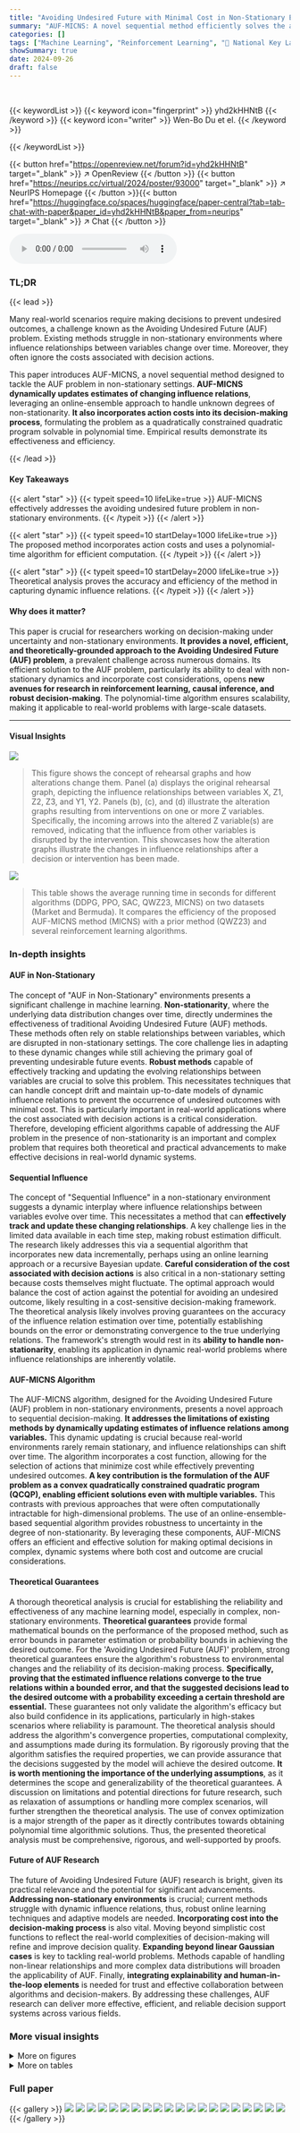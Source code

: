 ```yaml
---
title: "Avoiding Undesired Future with Minimal Cost in Non-Stationary Environments"
summary: "AUF-MICNS: A novel sequential method efficiently solves the avoiding undesired future problem by dynamically updating influence relations in non-stationary environments while minimizing action costs."
categories: []
tags: ["Machine Learning", "Reinforcement Learning", "🏢 National Key Laboratory for Novel Software Technology, Nanjing University, China",]
showSummary: true
date: 2024-09-26
draft: false
---
```


<br>

{{< keywordList >}}
{{< keyword icon="fingerprint" >}} yhd2kHHNtB {{< /keyword >}}
{{< keyword icon="writer" >}} Wen-Bo Du et el. {{< /keyword >}}
 
{{< /keywordList >}}

{{< button href="https://openreview.net/forum?id=yhd2kHHNtB" target="_blank" >}}
↗ OpenReview
{{< /button >}}
{{< button href="https://neurips.cc/virtual/2024/poster/93000" target="_blank" >}}
↗ NeurIPS Homepage
{{< /button >}}{{< button href="https://huggingface.co/spaces/huggingface/paper-central?tab=tab-chat-with-paper&paper_id=yhd2kHHNtB&paper_from=neurips" target="_blank" >}}
↗ Chat
{{< /button >}}



<audio controls>
    <source src="https://ai-paper-reviewer.com/yhd2kHHNtB/podcast.wav" type="audio/wav">
    Your browser does not support the audio element.
</audio>


### TL;DR


{{< lead >}}

Many real-world scenarios require making decisions to prevent undesired outcomes, a challenge known as the Avoiding Undesired Future (AUF) problem.  Existing methods struggle in non-stationary environments where influence relationships between variables change over time. Moreover, they often ignore the costs associated with decision actions.

This paper introduces AUF-MICNS, a novel sequential method designed to tackle the AUF problem in non-stationary settings.  **AUF-MICNS dynamically updates estimates of changing influence relations**, leveraging an online-ensemble approach to handle unknown degrees of non-stationarity.  **It also incorporates action costs into its decision-making process**, formulating the problem as a quadratically constrained quadratic program solvable in polynomial time.  Empirical results demonstrate its effectiveness and efficiency.

{{< /lead >}}


#### Key Takeaways

{{< alert "star" >}}
{{< typeit speed=10 lifeLike=true >}} AUF-MICNS effectively addresses the avoiding undesired future problem in non-stationary environments. {{< /typeit >}}
{{< /alert >}}

{{< alert "star" >}}
{{< typeit speed=10 startDelay=1000 lifeLike=true >}} The proposed method incorporates action costs and uses a polynomial-time algorithm for efficient computation. {{< /typeit >}}
{{< /alert >}}

{{< alert "star" >}}
{{< typeit speed=10 startDelay=2000 lifeLike=true >}} Theoretical analysis proves the accuracy and efficiency of the method in capturing dynamic influence relations. {{< /typeit >}}
{{< /alert >}}

#### Why does it matter?
This paper is crucial for researchers working on decision-making under uncertainty and non-stationary environments.  **It provides a novel, efficient, and theoretically-grounded approach to the Avoiding Undesired Future (AUF) problem**, a prevalent challenge across numerous domains. Its efficient solution to the AUF problem, particularly its ability to deal with non-stationary dynamics and incorporate cost considerations, opens **new avenues for research in reinforcement learning, causal inference, and robust decision-making**. The polynomial-time algorithm ensures scalability, making it applicable to real-world problems with large-scale datasets.

------
#### Visual Insights



![](https://ai-paper-reviewer.com/yhd2kHHNtB/figures_2_1.jpg)

> This figure shows the concept of rehearsal graphs and how alterations change them.  Panel (a) displays the original rehearsal graph, depicting the influence relationships between variables X, Z1, Z2, Z3, and Y1, Y2. Panels (b), (c), and (d) illustrate the alteration graphs resulting from interventions on one or more Z variables.  Specifically, the incoming arrows into the altered Z variable(s) are removed, indicating that the influence from other variables is disrupted by the intervention.  This showcases how the alteration graphs illustrate the changes in influence relationships after a decision or intervention has been made.





![](https://ai-paper-reviewer.com/yhd2kHHNtB/tables_1_1.jpg)

> This table shows the average running time in seconds for different algorithms (DDPG, PPO, SAC, QWZ23, MICNS) on two datasets (Market and Bermuda).  It compares the efficiency of the proposed AUF-MICNS method (MICNS) with a prior method (QWZ23) and several reinforcement learning algorithms.





### In-depth insights


#### AUF in Non-Stationary
The concept of "AUF in Non-Stationary" environments presents a significant challenge in machine learning.  **Non-stationarity**, where the underlying data distribution changes over time, directly undermines the effectiveness of traditional Avoiding Undesired Future (AUF) methods. These methods often rely on stable relationships between variables, which are disrupted in non-stationary settings. The core challenge lies in adapting to these dynamic changes while still achieving the primary goal of preventing undesirable future events.  **Robust methods** capable of effectively tracking and updating the evolving relationships between variables are crucial to solve this problem. This necessitates techniques that can handle concept drift and maintain up-to-date models of dynamic influence relations to prevent the occurrence of undesired outcomes with minimal cost.  This is particularly important in real-world applications where the cost associated with decision actions is a critical consideration.  Therefore, developing efficient algorithms capable of addressing the AUF problem in the presence of non-stationarity is an important and complex problem that requires both theoretical and practical advancements to make effective decisions in real-world dynamic systems.

#### Sequential Influence
The concept of "Sequential Influence" in a non-stationary environment suggests a dynamic interplay where influence relationships between variables evolve over time.  This necessitates a method that can **effectively track and update these changing relationships**.  A key challenge lies in the limited data available in each time step, making robust estimation difficult.  The research likely addresses this via a sequential algorithm that incorporates new data incrementally, perhaps using an online learning approach or a recursive Bayesian update.  **Careful consideration of the cost associated with decision actions** is also critical in a non-stationary setting because costs themselves might fluctuate. The optimal approach would balance the cost of action against the potential for avoiding an undesired outcome, likely resulting in a cost-sensitive decision-making framework.  The theoretical analysis likely involves proving guarantees on the accuracy of the influence relation estimation over time, potentially establishing bounds on the error or demonstrating convergence to the true underlying relations.  The framework's strength would rest in its **ability to handle non-stationarity**, enabling its application in dynamic real-world problems where influence relationships are inherently volatile.

#### AUF-MICNS Algorithm
The AUF-MICNS algorithm, designed for the Avoiding Undesired Future (AUF) problem in non-stationary environments, presents a novel approach to sequential decision-making.  **It addresses the limitations of existing methods by dynamically updating estimates of influence relations among variables.** This dynamic updating is crucial because real-world environments rarely remain stationary, and influence relationships can shift over time.  The algorithm incorporates a cost function, allowing for the selection of actions that minimize cost while effectively preventing undesired outcomes.  **A key contribution is the formulation of the AUF problem as a convex quadratically constrained quadratic program (QCQP), enabling efficient solutions even with multiple variables.** This contrasts with previous approaches that were often computationally intractable for high-dimensional problems. The use of an online-ensemble-based sequential algorithm provides robustness to uncertainty in the degree of non-stationarity. By leveraging these components, AUF-MICNS offers an efficient and effective solution for making optimal decisions in complex, dynamic systems where both cost and outcome are crucial considerations.

#### Theoretical Guarantees
A thorough theoretical analysis is crucial for establishing the reliability and effectiveness of any machine learning model, especially in complex, non-stationary environments.  **Theoretical guarantees** provide formal mathematical bounds on the performance of the proposed method, such as error bounds in parameter estimation or probability bounds in achieving the desired outcome.  For the 'Avoiding Undesired Future (AUF)' problem, strong theoretical guarantees ensure the algorithm's robustness to environmental changes and the reliability of its decision-making process.  **Specifically, proving that the estimated influence relations converge to the true relations within a bounded error, and that the suggested decisions lead to the desired outcome with a probability exceeding a certain threshold are essential.** These guarantees not only validate the algorithm's efficacy but also build confidence in its applications, particularly in high-stakes scenarios where reliability is paramount.  The theoretical analysis should address the algorithm's convergence properties, computational complexity, and assumptions made during its formulation.  By rigorously proving that the algorithm satisfies the required properties, we can provide assurance that the decisions suggested by the model will achieve the desired outcome. **It is worth mentioning the importance of the underlying assumptions**, as it determines the scope and generalizability of the theoretical guarantees.  A discussion on limitations and potential directions for future research, such as relaxation of assumptions or handling more complex scenarios, will further strengthen the theoretical analysis. The use of convex optimization is a major strength of the paper as it directly contributes towards obtaining polynomial time algorithmic solutions.  Thus, the presented theoretical analysis must be comprehensive, rigorous, and well-supported by proofs.

#### Future of AUF Research
The future of Avoiding Undesired Future (AUF) research is bright, given its practical relevance and the potential for significant advancements.  **Addressing non-stationary environments** is crucial; current methods struggle with dynamic influence relations, thus, robust online learning techniques and adaptive models are needed.  **Incorporating cost into the decision-making process** is also vital. Moving beyond simplistic cost functions to reflect the real-world complexities of decision-making will refine and improve decision quality. **Expanding beyond linear Gaussian cases** is key to tackling real-world problems.  Methods capable of handling non-linear relationships and more complex data distributions will broaden the applicability of AUF.  Finally, **integrating explainability and human-in-the-loop elements** is needed for trust and effective collaboration between algorithms and decision-makers. By addressing these challenges, AUF research can deliver more effective, efficient, and reliable decision support systems across various fields.


### More visual insights

<details>
<summary>More on figures
</summary>


![](https://ai-paper-reviewer.com/yhd2kHHNtB/figures_5_1.jpg)

> This figure shows an example of how to estimate the probability region P with an expected probability of τ=0.9. The left panel shows samples from the probability distribution F<sub>Yt</sub> of Yt. The right panel shows the estimated probability region P (red ellipse) that covers at least τ proportion of samples from F<sub>Yt</sub>.  The shaded region represents the area of the ellipse and visually shows that approximately 90% of the data points fall within this region.


![](https://ai-paper-reviewer.com/yhd2kHHNtB/figures_8_1.jpg)

> This figure presents the results of two experiments, one using market-managing data and the other using Bermuda data.  Each row corresponds to a different dataset.  The figure displays four key metrics across multiple rounds of decision-making: success frequency (the percentage of times the desired outcome is achieved), relative alteration cost (a normalized comparison of cost among different methods), the mean-squared error (MSE) of parameter estimations, and a comparison of the true versus estimated influence relations. The bars represent average values, and the bands indicate standard deviations, providing a measure of variability.


![](https://ai-paper-reviewer.com/yhd2kHHNtB/figures_15_1.jpg)

> This figure illustrates the concepts of total cost and marginal cost using the example of Thirsty Thelma's Lemonade Stand. The total cost curve shows the total cost of producing a given quantity of lemonade, while the marginal cost curve shows the additional cost of producing one more glass of lemonade.  The upward slope of the total cost curve reflects the law of diminishing marginal product: as production increases, the marginal cost also increases because additional resources are less productive.


![](https://ai-paper-reviewer.com/yhd2kHHNtB/figures_21_1.jpg)

> This figure shows the rehearsal graph used for the Market-managing data in the AUF problem.  The graph visually represents the influence relations between the variables,  showing how different variables (features, intermediate variables, and outcomes) are connected and influence each other. The nodes represent variables, and the directed and bidirectional edges represent the influence relations. The figure helps to visualize the structure of the problem and how the different variables interact to determine the final outcome.


![](https://ai-paper-reviewer.com/yhd2kHHNtB/figures_21_2.jpg)

> This figure shows the desired regions S for both the Market-managing data and the Bermuda data.  The left panel (a) displays the desired region S for the Market-managing data, illustrating the target area for Total Profit (TPF) and Number of Customers (NCT) values. The right panel (b) shows the desired region S for the Bermuda data, indicating the acceptable range for Net Ecosystem Calcification (NEC). The shaded regions represent the target outcome areas, and the points illustrate the distribution of actual data points in the respective spaces.


![](https://ai-paper-reviewer.com/yhd2kHHNtB/figures_21_3.jpg)

> This figure shows the empirical cumulative distribution function (CDF) of the outcome variable Y for both the Market-managing data and the Bermuda data. The red shaded area represents the desired region S where the outcome is considered desirable, while the blue bars represent the original distribution of Y.  The figure visually demonstrates the relatively small portion of the original data that falls within the desired region, highlighting the challenge of the avoiding undesired future (AUF) problem.  The x-axis represents the natural value of outcome variable (TPF and NEC for Market and Bermuda respectively), and y-axis is the empirical CDF of Y.


![](https://ai-paper-reviewer.com/yhd2kHHNtB/figures_22_1.jpg)

> This figure is a rehearsal graph showing the relationships between variables in the Bermuda dataset used in the paper.  The nodes represent variables such as light levels, temperature, salinity, dissolved inorganic carbon, total alkalinity, aragonite saturation, chlorophyll-a, nutrient levels, pH, and pCO2. The edges represent the influence relations between these variables, with red edges highlighting dynamic relations that change over time. The variables are grouped into three time segments: X<sub>t</sub> (observed variables), Z<sub>t</sub> (actionable intermediate variables), and Y<sub>t</sub> (the outcome of interest, net ecosystem calcification).  This graph structure informs the model used for decision making in the Avoiding Undesired Future (AUF) problem.


</details>




<details>
<summary>More on tables
</summary>


![](https://ai-paper-reviewer.com/yhd2kHHNtB/tables_4_1.jpg)
> This table compares the average running time of the AUF-MICNS algorithm with other algorithms (DDPG, PPO, SAC, QWZ23) on two datasets: Market and Bermuda.  It highlights the computational efficiency of AUF-MICNS in comparison to existing methods, especially QWZ23, which shares a similar approach for rehearsal-based decision making.

![](https://ai-paper-reviewer.com/yhd2kHHNtB/tables_6_1.jpg)
> This table shows the average running time of the 20-times experiments for different methods on two datasets (Market and Bermuda).  The comparison focuses primarily on AUF-MICNS and QWZ23, as both methods maintain influence relations rather than solely suggesting decisions.  The results show that AUF-MICNS is more time-efficient than QWZ23, highlighting a key advantage of the proposed method.

![](https://ai-paper-reviewer.com/yhd2kHHNtB/tables_9_1.jpg)
> This table compares the average running time (in seconds) of five different algorithms: DDPG, PPO, SAC, QWZ23, and MICNS.  The algorithms are evaluated on two datasets: Market and Bermuda. The MICNS algorithm shows significantly faster running times compared to QWZ23, highlighting its efficiency improvement.

![](https://ai-paper-reviewer.com/yhd2kHHNtB/tables_20_1.jpg)
> This table presents the average running time in seconds for different algorithms (DDPG, PPO, SAC, QWZ23, MICNS) across two datasets (Market and Bermuda).  It compares the performance of the proposed AUF-MICNS algorithm against other methods, highlighting its time efficiency, particularly relative to QWZ23.

</details>




### Full paper

{{< gallery >}}
<img src="https://ai-paper-reviewer.com/yhd2kHHNtB/1.png" class="grid-w50 md:grid-w33 xl:grid-w25" />
<img src="https://ai-paper-reviewer.com/yhd2kHHNtB/2.png" class="grid-w50 md:grid-w33 xl:grid-w25" />
<img src="https://ai-paper-reviewer.com/yhd2kHHNtB/3.png" class="grid-w50 md:grid-w33 xl:grid-w25" />
<img src="https://ai-paper-reviewer.com/yhd2kHHNtB/4.png" class="grid-w50 md:grid-w33 xl:grid-w25" />
<img src="https://ai-paper-reviewer.com/yhd2kHHNtB/5.png" class="grid-w50 md:grid-w33 xl:grid-w25" />
<img src="https://ai-paper-reviewer.com/yhd2kHHNtB/6.png" class="grid-w50 md:grid-w33 xl:grid-w25" />
<img src="https://ai-paper-reviewer.com/yhd2kHHNtB/7.png" class="grid-w50 md:grid-w33 xl:grid-w25" />
<img src="https://ai-paper-reviewer.com/yhd2kHHNtB/8.png" class="grid-w50 md:grid-w33 xl:grid-w25" />
<img src="https://ai-paper-reviewer.com/yhd2kHHNtB/9.png" class="grid-w50 md:grid-w33 xl:grid-w25" />
<img src="https://ai-paper-reviewer.com/yhd2kHHNtB/10.png" class="grid-w50 md:grid-w33 xl:grid-w25" />
<img src="https://ai-paper-reviewer.com/yhd2kHHNtB/11.png" class="grid-w50 md:grid-w33 xl:grid-w25" />
<img src="https://ai-paper-reviewer.com/yhd2kHHNtB/12.png" class="grid-w50 md:grid-w33 xl:grid-w25" />
<img src="https://ai-paper-reviewer.com/yhd2kHHNtB/13.png" class="grid-w50 md:grid-w33 xl:grid-w25" />
<img src="https://ai-paper-reviewer.com/yhd2kHHNtB/14.png" class="grid-w50 md:grid-w33 xl:grid-w25" />
<img src="https://ai-paper-reviewer.com/yhd2kHHNtB/15.png" class="grid-w50 md:grid-w33 xl:grid-w25" />
<img src="https://ai-paper-reviewer.com/yhd2kHHNtB/16.png" class="grid-w50 md:grid-w33 xl:grid-w25" />
<img src="https://ai-paper-reviewer.com/yhd2kHHNtB/17.png" class="grid-w50 md:grid-w33 xl:grid-w25" />
<img src="https://ai-paper-reviewer.com/yhd2kHHNtB/18.png" class="grid-w50 md:grid-w33 xl:grid-w25" />
<img src="https://ai-paper-reviewer.com/yhd2kHHNtB/19.png" class="grid-w50 md:grid-w33 xl:grid-w25" />
<img src="https://ai-paper-reviewer.com/yhd2kHHNtB/20.png" class="grid-w50 md:grid-w33 xl:grid-w25" />
{{< /gallery >}}
